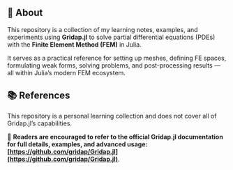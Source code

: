 ## 📖 About

This repository is a collection of my learning notes, examples, and experiments using **Gridap.jl** to solve partial differential equations (PDEs) with the **Finite Element Method (FEM)** in Julia.

It serves as a practical reference for setting up meshes, defining FE spaces, formulating weak forms, solving problems, and post-processing results — all within Julia’s modern FEM ecosystem.

## 📚 References

This repository is a personal learning collection and does not cover all of Gridap.jl’s capabilities.

📌 **Readers are encouraged to refer to the official Gridap.jl documentation for full details, examples, and advanced usage: [https://github.com/gridap/Gridap.jl](https://github.com/gridap/Gridap.jl)**.
